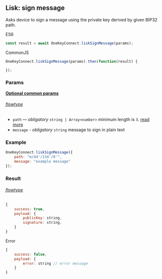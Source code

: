 ## Lisk: sign message

Asks device to sign a message using the private key derived by given BIP32 path.

ES6
```javascript
const result = await OneKeyConnect.liskSignMessage(params);
```

CommonJS
```javascript
OneKeyConnect.liskSignMessage(params).then(function(result) {

});
```

### Params
[****Optional common params****](./commonParams)
###### [flowtype](https://github.com/OneKeyHQ/connect/blob/onekey/src/js/types/lisk.js#L109-L112)
* `path` — *obligatory* `string | Array<number>` minimum length is `3`. [read more](./path)
* `message` - *obligatory* `string` message to sign in plain text

### Example
```javascript
OneKeyConnect.liskSignMessage({
    path: "m/44'/134'/0'",
    message: "example message"
});
```

### Result
###### [flowtype](https://github.com/OneKeyHQ/connect/blob/onekey/src/js/types/response.js#L104-L106)
```javascript
{
    success: true,
    payload: {
        publicKey: string,
        signature: string,
    }
}
```
Error
```javascript
{
    success: false,
    payload: {
        error: string // error message
    }
}
```
